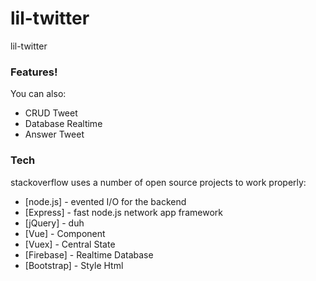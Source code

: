 # lil-twitter
lil-twitter

### Features!
You can also:
  - CRUD Tweet
  - Database Realtime
  - Answer Tweet

### Tech

stackoverflow uses a number of open source projects to work properly:

* [node.js] - evented I/O for the backend
* [Express] - fast node.js network app framework
* [jQuery] - duh
* [Vue] - Component
* [Vuex] - Central State
* [Firebase] - Realtime Database
* [Bootstrap] - Style Html
